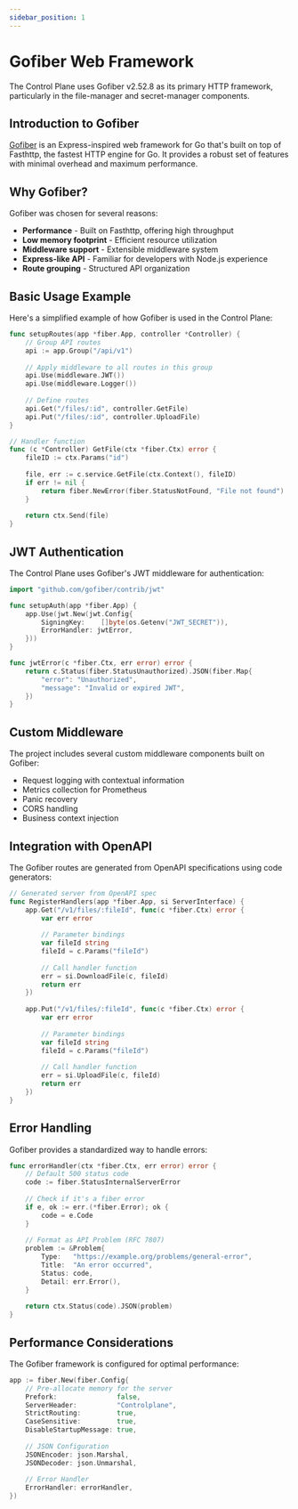 ```yaml
---
sidebar_position: 1
---
```


# Gofiber Web Framework

The Control Plane uses Gofiber v2.52.8 as its primary HTTP framework, particularly in the file-manager and secret-manager components.

## Introduction to Gofiber

[Gofiber](https://gofiber.io/) is an Express-inspired web framework for Go that's built on top of Fasthttp, the fastest HTTP engine for Go. It provides a robust set of features with minimal overhead and maximum performance.

## Why Gofiber?

Gofiber was chosen for several reasons:

- **Performance** - Built on Fasthttp, offering high throughput
- **Low memory footprint** - Efficient resource utilization
- **Middleware support** - Extensible middleware system
- **Express-like API** - Familiar for developers with Node.js experience
- **Route grouping** - Structured API organization

## Basic Usage Example

Here's a simplified example of how Gofiber is used in the Control Plane:

```go
func setupRoutes(app *fiber.App, controller *Controller) {
    // Group API routes
    api := app.Group("/api/v1")
    
    // Apply middleware to all routes in this group
    api.Use(middleware.JWT())
    api.Use(middleware.Logger())
    
    // Define routes
    api.Get("/files/:id", controller.GetFile)
    api.Put("/files/:id", controller.UploadFile)
}

// Handler function
func (c *Controller) GetFile(ctx *fiber.Ctx) error {
    fileID := ctx.Params("id")
    
    file, err := c.service.GetFile(ctx.Context(), fileID)
    if err != nil {
        return fiber.NewError(fiber.StatusNotFound, "File not found")
    }
    
    return ctx.Send(file)
}
```

## JWT Authentication

The Control Plane uses Gofiber's JWT middleware for authentication:

```go
import "github.com/gofiber/contrib/jwt"

func setupAuth(app *fiber.App) {
    app.Use(jwt.New(jwt.Config{
        SigningKey:    []byte(os.Getenv("JWT_SECRET")),
        ErrorHandler: jwtError,
    }))
}

func jwtError(c *fiber.Ctx, err error) error {
    return c.Status(fiber.StatusUnauthorized).JSON(fiber.Map{
        "error": "Unauthorized",
        "message": "Invalid or expired JWT",
    })
}
```

## Custom Middleware

The project includes several custom middleware components built on Gofiber:

- Request logging with contextual information
- Metrics collection for Prometheus
- Panic recovery
- CORS handling
- Business context injection

## Integration with OpenAPI

The Gofiber routes are generated from OpenAPI specifications using code generators:

```go
// Generated server from OpenAPI spec
func RegisterHandlers(app *fiber.App, si ServerInterface) {
    app.Get("/v1/files/:fileId", func(c *fiber.Ctx) error {
        var err error
        
        // Parameter bindings
        var fileId string
        fileId = c.Params("fileId")
        
        // Call handler function
        err = si.DownloadFile(c, fileId)
        return err
    })
    
    app.Put("/v1/files/:fileId", func(c *fiber.Ctx) error {
        var err error
        
        // Parameter bindings
        var fileId string
        fileId = c.Params("fileId")
        
        // Call handler function
        err = si.UploadFile(c, fileId)
        return err
    })
}
```

## Error Handling

Gofiber provides a standardized way to handle errors:

```go
func errorHandler(ctx *fiber.Ctx, err error) error {
    // Default 500 status code
    code := fiber.StatusInternalServerError
    
    // Check if it's a fiber error
    if e, ok := err.(*fiber.Error); ok {
        code = e.Code
    }
    
    // Format as API Problem (RFC 7807)
    problem := &Problem{
        Type:   "https://example.org/problems/general-error",
        Title:  "An error occurred",
        Status: code,
        Detail: err.Error(),
    }
    
    return ctx.Status(code).JSON(problem)
}
```

## Performance Considerations

The Gofiber framework is configured for optimal performance:

```go
app := fiber.New(fiber.Config{
    // Pre-allocate memory for the server
    Prefork:               false,
    ServerHeader:          "Controlplane",
    StrictRouting:         true,
    CaseSensitive:         true,
    DisableStartupMessage: true,
    
    // JSON Configuration
    JSONEncoder: json.Marshal,
    JSONDecoder: json.Unmarshal,
    
    // Error Handler
    ErrorHandler: errorHandler,
})
```